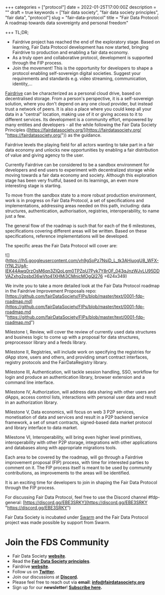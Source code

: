 +++
categories = ["protocol"]
date = 2022-01-25T17:00:00Z
description = ""
draft = true
keywords = ["fair data society", "fair data society principles", "fair data", "protocol"]
slug = "fair-data-protocol"
title = "Fair Data Protocol: A roadmap towards data sovereignty and personal freedom"

+++
TL;DR;

* Fairdrive project has reached the end of the exploratory stage. Based on learning, Fair Data Protocol development has now started, bringing Fairdrive to production and enabling a fair data economy.
* As a truly open and collaborative protocol, development is supported through the FIP process.
* Join the movement! This is the opportunity for developers to shape a protocol enabling self-sovereign digital societies. Suggest your requirements and standards e.g. video streaming, communication, identity,...

[Fairdrive](https://fairdrive.fairdatasociety.org/) can be characterized as a personal cloud drive, based on decentralised storage. From a person's perspective, it is a self-sovereign solution, where you don't depend on any one cloud provider, but instead trust a network of peers. It is also a place where you could keep all your data in a "central" location, making use of it or giving access to it to different services. Its development is a community effort, empowered by many entities and developers - all the while following the Fair Data Society Principles ([https://fairdatasociety.org/](https://fairdatasociety.org/ "https://fairdatasociety.org/")) as the guidance.

Fairdrive levels the playing field for all actors wanting to take part in a fair data economy and unlocks new opportunities by enabling a fair distribution of value and giving agency to the user.

Currently Fairdrive can be considered to be a sandbox environment for developers and end users to experiment with decentralized storage while moving towards a fair data economy and society. Although this exploration stage has been very fruitful, based on its learnings, an even more interesting stage is starting.

To move from the sandbox state to a more robust production environment, work is in progress on Fair Data Protocol, a set of specifications and implementations, addressing areas needed on this path, including: data structures, authentication, authorisation, registries, interoperability, to name just a few.

The general flow of the roadmap is such that for each of the 6 milestones, specifications covering different areas will be written. Based on these specifications, reference implementations will be developed.

The specific areas the Fair Data Protocol will cover are:

![](https://lh5.googleusercontent.com/vh9gSoPz7NsiD_L_tk3AHiuogU8_WFX-lYNL2UgA-IEK44Awq0rzOsM6qn3ZIQoLgm0TPZpU7Pyk7Y8rOF_043qJnzWJvLU95DDVAZxhg2psbd36wVto41XHMi3CMnicMOgQl276 =624x349)

We invite you to take a more detailed look at the Fair Data Protocol roadmap in the Fairdrive Improvement Proposals repo: [https://github.com/fairDataSociety/FIPs/blob/master/text/0001-fdp-roadmap.md](https://github.com/fairDataSociety/FIPs/blob/master/text/0001-fdp-roadmap.md "https://github.com/fairDataSociety/FIPs/blob/master/text/0001-fdp-roadmap.md")

Milestone I, Review, will cover the review of currently used data structures and business logic to come up with a proposal for data structures, preprocessor library and a feeds library.

Milestone II, Registries, will include work on specifying the registries for dApp store, users and others, and providing smart contract interfaces, registry protocols and the FairDataRegistry library.

Milestone III, Authentication, will tackle session handling, SSO, workflow for login and produce an authentication library, browser extension and a command line interface.

Milestone IV, Authorization, will address data sharing with other users and dApps, access control lists, interactions with personal user data and result in an authorization library.

Milestone V, Data economics, will focus on web 3 P2P services, monetisation of data and services and result in a P2P backend service framework, a set of smart contracts, signed-based data market protocol and library interface to data market.

Milestone VI, Interoperability, will bring even higher level primitives, interoperability with other P2P storage, integrations with other applications and databases along with appropriate migrations tools.

Each area to be covered by the roadmap, will go through a Fairdrive improvement proposal (FIP) process, with time for interested parties to comment on it. The FIP process itself is meant to be used by community contributions, as improvements to the areas will be identified.

It is an exciting time for developers to join in shaping the Fair Data Protocol through the FIP process.

For discussing Fair Data Protocol, feel free to use the Discord channel #fdp-general: [https://discord.gg/EBE3SRKY](https://discord.gg/EBE3SRKY "https://discord.gg/EBE3SRKY")

Fair Data Society is incubated under [Swarm](https://ethswarm.org) and the Fair Data Protocol project was made possible by support from Swarm.

# **Join the FDS Community**

* Fair Data Society [**website**](https://fairdatasociety.org/).
* Read the [**Fair Data Society principles**](https://principles.fairdatasociety.org/).
* Fairdrive [**website**](https://fairdrive.fairdatasociety.org/).
* Follow us on [**Twitter**](https://twitter.com/fairdatasociety)**.**
* Join our discussions at [**Discord**](https://discord.gg/uBcAueYc)**.**
* Please feel free to reach out via **email**: [**info@fairdatasociety.org**](mailto:info@fairdatasociety.org)
* Sign up for our **newsletter**! [**Subscribe here**](https://fairdatasociety.org/)**.**